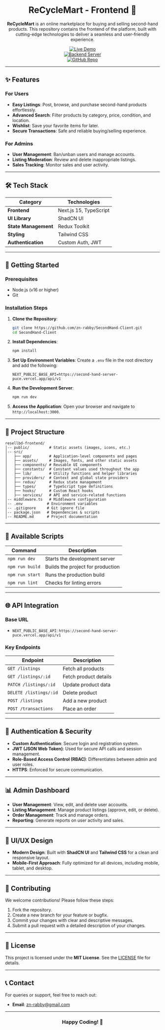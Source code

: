 <div align="center">

# ReCycleMart - Frontend 🛒

**ReCycleMart** is an online marketplace for buying and selling second-hand products. This repository contains the frontend of the platform, built with cutting-edge technologies to deliver a seamless and user-friendly experience.

[![Live Demo](https://img.shields.io/badge/Live%20Demo-SecondHand%20Client-green?style=for-the-badge&logo=vercel)](https://re-cycle-mart-client.vercel.app/)  
[![Backend Server](https://img.shields.io/badge/Backend%20Server-SecondHand%20Server-blue?style=for-the-badge&logo=vercel)](https://second-hand-server-puce.vercel.app)  
[![GitHub Repo](https://img.shields.io/badge/GitHub-Repo-black?style=for-the-badge&logo=github)](https://github.com/zn-rabby/ReCycleMart-Client.git)

</div>

---

## ✨ Features

### **For Users**

- **Easy Listings**: Post, browse, and purchase second-hand products effortlessly.
- **Advanced Search**: Filter products by category, price, condition, and location.
- **Wishlist**: Save your favorite items for later.
- **Secure Transactions**: Safe and reliable buying/selling experience.

### **For Admins**

- **User Management**: Ban/unban users and manage accounts.
- **Listing Moderation**: Review and delete inappropriate listings.
- **Sales Tracking**: Monitor sales and user activity.

---

## 🛠 Tech Stack

| **Category**         | **Technologies**       |
| -------------------- | ---------------------- |
| **Frontend**         | Next.js 15, TypeScript |
| **UI Library**       | ShadCN UI              |
| **State Management** | Redux Toolkit          |
| **Styling**          | Tailwind CSS           |
| **Authentication**   | Custom Auth, JWT       |

---

## 🚀 Getting Started

### Prerequisites

- Node.js (v16 or higher)
- Git

### Installation Steps

1. **Clone the Repository**:

   ```bash
   git clone https://github.com/zn-rabby/SecondHand-Client.git
   cd SecondHand-Client
   ```

2. **Install Dependencies**:

   ```bash
   npm install
   ```

3. **Set Up Environment Variables**:
   Create a `.env` file in the root directory and add the following:

   ```env
   NEXT_PUBLIC_BASE_API=https://second-hand-server-puce.vercel.app/api/v1
   ```

4. **Run the Development Server**:

   ```bash
   npm run dev
   ```

5. **Access the Application**:
   Open your browser and navigate to `http://localhost:3000`.

---

## 📂 Project Structure

```
resellbd-frontend/
│-- public/         # Static assets (images, icons, etc.)
│-- src/
│   ├── app/        # Application-level components and pages
│   ├── assets/     # Images, fonts, and other static assets
│   ├── components/ # Reusable UI components
│   ├── constants/  # Constant values used throughout the app
│   ├── lib/        # Utility functions and helper libraries
│   ├── providers/  # Context and global state providers
│   ├── redux/      # Redux state management
│   ├── types/      # TypeScript type definitions
│   ├── hooks/      # Custom React hooks
│   ├── services/   # API and service-related functions
│-- middleware.ts   # Middleware configuration
│-- .env           # Environment variables
│-- .gitignore     # Git ignore file
│-- package.json   # Dependencies & scripts
│-- README.md      # Project documentation
```

---

## 🔧 Available Scripts

| **Command**     | **Description**                   |
| --------------- | --------------------------------- |
| `npm run dev`   | Starts the development server     |
| `npm run build` | Builds the project for production |
| `npm run start` | Runs the production build         |
| `npm run lint`  | Checks for linting errors         |

---

## 🌐 API Integration

### Base URL

- `NEXT_PUBLIC_BASE_API`: `https://second-hand-server-puce.vercel.app/api/v1`

### Key Endpoints

| **Endpoint**           | **Description**       |
| ---------------------- | --------------------- |
| `GET /listings`        | Fetch all products    |
| `GET /listings/:id`    | Fetch product details |
| `PATCH /listings/:id`  | Update product data   |
| `DELETE /listings/:id` | Delete product        |
| `POST /listings`       | Add a new product     |
| `POST /transactions`   | Place an order        |

---

## 🔐 Authentication & Security

- **Custom Authentication**: Secure login and registration system.
- **JWT (JSON Web Token)**: Used for secure API calls and session management.
- **Role-Based Access Control (RBAC)**: Differentiates between admin and user roles.
- **HTTPS**: Enforced for secure communication.

---

## 📊 Admin Dashboard

- **User Management**: View, edit, and delete user accounts.
- **Listing Management**: Manage product listings (approve, edit, or delete).
- **Order Management**: Track and manage orders.
- **Reporting**: Generate reports on user activity and sales.

---

## 🎨 UI/UX Design

- **Modern Design**: Built with **ShadCN UI** and **Tailwind CSS** for a clean and responsive layout.
- **Mobile-First Approach**: Fully optimized for all devices, including mobile, tablet, and desktop.

---

## 🤝 Contributing

We welcome contributions! Please follow these steps:

1. Fork the repository.
2. Create a new branch for your feature or bugfix.
3. Commit your changes with clear and descriptive messages.
4. Submit a pull request with a detailed description of your changes.

---

## 📄 License

This project is licensed under the **MIT License**. See the [LICENSE](LICENSE) file for details.

---

## 📞 Contact

For queries or support, feel free to reach out:

- **Email**: zn-rabby@gmail.com

---

<div align="center">

### **Happy Coding!** 🚀

</div>
